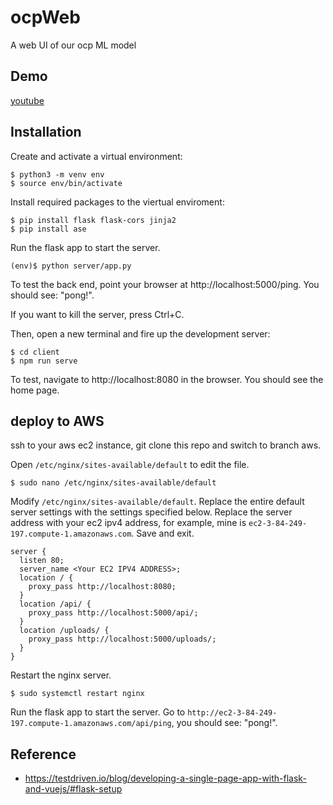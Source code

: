 # ocpWeb
A web UI of our ocp ML model

## Demo
[youtube](https://youtu.be/cTEBqxBpRRM)

## Installation
Create and activate a virtual environment:
```
$ python3 -m venv env
$ source env/bin/activate
```

Install required packages to the viertual enviroment:
```
$ pip install flask flask-cors jinja2
$ pip install ase
```


Run the flask app to start the server. 
```
(env)$ python server/app.py
```
To test the back end, point your browser at http://localhost:5000/ping. You should see: "pong!".

If you want to kill the server, press Ctrl+C.

Then, open a new terminal and fire up the development server:
```
$ cd client
$ npm run serve
```
To test, navigate to http://localhost:8080 in the browser. You should see the home page.



## deploy to AWS

ssh to your aws ec2 instance, git clone this repo and switch to branch aws.

Open `/etc/nginx/sites-available/default` to edit the file.
```
$ sudo nano /etc/nginx/sites-available/default
```
Modify `/etc/nginx/sites-available/default`. Replace the entire default server settings with the settings specified below. Replace the server address with your ec2 ipv4 address, for example, mine is `ec2-3-84-249-197.compute-1.amazonaws.com`. Save and exit.
```
server {
  listen 80;
  server_name <Your EC2 IPV4 ADDRESS>;
  location / {
    proxy_pass http://localhost:8080;
  }
  location /api/ {
    proxy_pass http://localhost:5000/api/;
  }
  location /uploads/ {
    proxy_pass http://localhost:5000/uploads/;
  }
}

```

Restart the nginx server.
```
$ sudo systemctl restart nginx
```

Run the flask app to start the server. Go to `http://ec2-3-84-249-197.compute-1.amazonaws.com/api/ping`, you should see: "pong!".
## Reference
- https://testdriven.io/blog/developing-a-single-page-app-with-flask-and-vuejs/#flask-setup
